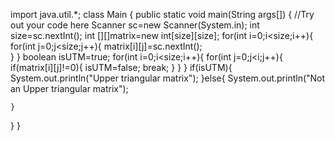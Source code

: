 import java.util.*;
class Main
{
  public static void main(String args[])
  {
    //Try out your code here
    Scanner sc=new Scanner(System.in);
    int size=sc.nextInt();
    int [][]matrix=new int[size][size];
    for(int i=0;i<size;i++){
      for(int j=0;j<size;j++){
    	matrix[i][j]=sc.nextInt();    
      }
    }
    boolean isUTM=true;
      for(int i=0;i<size;i++){
      for(int j=0;j<i;j++){
    	if(matrix[i][j]!=0){
          isUTM=false;
          break;
        }
      }
    }
    if(isUTM){
     System.out.println("Upper triangular matrix"); 
    }else{
           System.out.println("Not an Upper triangular matrix"); 

    }
  }
}

